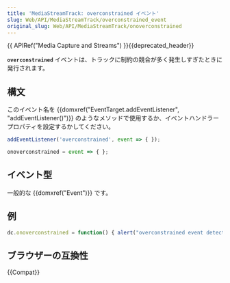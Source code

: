```yaml
---
title: 'MediaStreamTrack: overconstrained イベント'
slug: Web/API/MediaStreamTrack/overconstrained_event
original_slug: Web/API/MediaStreamTrack/onoverconstrained
---
```


{{ APIRef("Media Capture and Streams") }}{{deprecated_header}}

**`overconstrained`** イベントは、トラックに制約の競合が多く発生しすぎたときに発行されます。

## 構文

このイベント名を {{domxref("EventTarget.addEventListener", "addEventListener()")}} のようなメソッドで使用するか、イベントハンドラープロパティを設定するかしてください。

```js
addEventListener('overconstrained', event => { });

onoverconstrained = event => { };
```

## イベント型

一般的な {{domxref("Event")}} です。

## 例

```js
dc.onoverconstrained = function() { alert("overconstrained event detected!"); };
```

## ブラウザーの互換性

{{Compat}}

